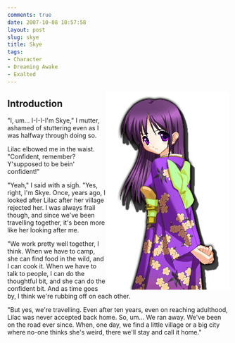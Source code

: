 ```yaml
---
comments: true
date: 2007-10-08 10:57:58
layout: post
slug: skye
title: Skye
tags:
- Character
- Dreaming Awake
- Exalted
---
```


<p><img src="/img/fiction/characters/portraits/skye.png" style="float:right" /></p>
<h2>Introduction</h2>
<div>
<p>"I, um...  I-I-I-I'm Skye," I mutter, ashamed of stuttering even as I was halfway through doing so.</p>
<p>Lilac elbowed me in the waist.  "Confident, remember?  Y'supposed to be bein' confident!"</p>
<p>"Yeah," I said with a sigh.  "Yes, right, I'm Skye.  Once, years ago, I looked after Lilac after her village rejected her.  I was always frail though, and since we've been travelling together, it's been more like her looking after me.</p>
<p>"We work pretty well together, I think.  When we have to camp, she can find food in the wild, and I can cook it.  When we have to talk to people, I can do the thoughtful bit, and she can do the confident bit.  And as time goes by, I think we're rubbing off on each other.</p>
<p>"But yes, we're travelling.  Even after ten years, even on reaching adulthood, Lilac was never accepted back home.  So, um...  We ran away.  We've been on the road ever since.  When, one day, we find a little village or a big city where no-one thinks she's weird, there we'll stay and call it home."</p>
</div>
